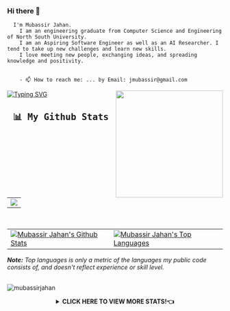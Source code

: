 ### Hi there 👋 
      I'm Mubassir Jahan.
		I am an engineering graduate from Computer Science and Engineering of North South University. 
		I am an Aspiring Software Engineer as well as an AI Researcher. I tend to take up new challenges and learn new skills.
		I love meeting new people, exchanging ideas, and spreading knowledge and positivity.


        - 📫 How to reach me: ... by Email: jmubassir@gmail.com
        
<!--
**mubassirjahan/mubassirjahan** is a ✨ _special_ ✨ repository because its `README.md` (this file) appears on your GitHub profile.

Here are some ideas to get you started:

- 🔭 I’m currently working on ...
- 🌱 I’m currently learning ...
- 👯 I’m looking to collaborate on ...
- 🤔 I’m looking for help with ...
- 💬 Ask me about ...
- 📫 How to reach me: ...
- 😄 Pronouns: ...
- ⚡ Fun fact: ...
-->
<!--
### 👋 Hi nice to see you 😊

- 🔭 I’m currently working on web devepment with django
- 🌱 I’m currently learning python and lot of things. I believe that everyday is a learning opportunity.
- 👯 I’m currently open for work and employment opportunities (remote)
- 🤔 I’m looking for help for python programming
- 💬 Ask me about any tech related stuff
- 📫 I am just one mail away - [   ]
- 😄 Pronouns: He/His & Happy
- ⚡ Fun fact: I love to travel, share idea and cook
- 🔧 Tools - VSCode, PyCharm, Docker on Lenevo 10th Gen i5 and Windows 10 64bit.

-->
<!--
## 💻 Tech Stack
![HTML5](https://img.shields.io/badge/html5-%23E34F26.svg?style=for-the-badge&logo=html5&logoColor=white)
![CSS3](https://img.shields.io/badge/css3-%231572B6.svg?style=for-the-badge&logo=css3&logoColor=white)
![Bootstrap](https://img.shields.io/badge/bootstrap-%23563D7C.svg?style=for-the-badge&logo=bootstrap&logoColor=white)
![TailwindCSS](https://img.shields.io/badge/tailwindcss-%2338B2AC.svg?style=for-the-badge&logo=tailwind-css&logoColor=white)
![SASS](https://img.shields.io/badge/SASS-hotpink.svg?style=for-the-badge&logo=SASS&logoColor=white)
![Django](https://img.shields.io/badge/django-%23092E20.svg?style=for-the-badge&logo=django&logoColor=white) 
![DjangoREST](https://img.shields.io/badge/DJANGO-REST-ff1709?style=for-the-badge&logo=django&logoColor=white&color=ff1709&labelColor=gray) 
![Next JS](https://img.shields.io/badge/Next-black?style=for-the-badge&logo=next.js&logoColor=white)
![LaTeX](https://img.shields.io/badge/latex-%23008080.svg?style=for-the-badge&logo=latex&logoColor=white)
![Canva](https://img.shields.io/badge/Canva-%2300C4CC.svg?style=for-the-badge&logo=Canva&logoColor=white)

-->
<img align='right' src="https://media.giphy.com/media/l0HlTy9x8FZo0XO1i/giphy.gif" width="250">
<!--
<h2>🏆 Github Profile Trophy</h2>
<img width=800 src="https://github-profile-trophy.vercel.app/?username=mushfiqur-rahman&column=9&theme=blueberry&no-frame=true"/>
-->

<!--
## 📟 GitHub Stats
<p align="left">
	<img width="49%" src="https://github-readme-stats.vercel.app/api?username=mushfiqur-rahman&show_icons=true&theme=blueberry" />
	<img width="49%" src="https://github-readme-streak-stats.herokuapp.com/?user=mushfiqur-rahman&theme=blueberry" />
</p>


![Top Langs](https://github-readme-stats.vercel.app/api/top-langs/?username=mushfiqur-rahman&layout=compact)
-->




<!--
<p align="center"> 
        <a href="https://twitter.com/mubassirjahan" target="blank">
                <img
                src="https://img.shields.io/twitter/follow/mubassirjahan?logo=twitter&style=for-the-badge"
                alt="mubassirjahan" />
        </a>
        <img src ="https://gpvc.arturio.dev/mubassirjahan" style="height: 28px">
</p>


-->
<!--

https://cdn.dribbble.com/users/2514124/screenshots/5474610/crypto6_3.gif
<img align="right" alt="Coding" width="400" src="https://cdn.dribbble.com/users/2514124/screenshots/5439070/media/03c817d98ada6ce36ce4b8a2b73f8705.gif">

<img align="right" alt="Coding" width="400" src="https://cdn.dribbble.com/users/2514124/screenshots/5474610/crypto6_3.gif">
-->
<!--
<h2>GitHub Stats</h2>
<p><img src="https://github-readme-stats.vercel.app/api?username=mubassirjahan&amp;show_icons=true" alt="GitHub Stats"></p>
<br>
-->
<!--
[![Typing SVG](https://readme-typing-svg.herokuapp.com?multiline=true&width=500&lines=Trying+to+be+an+Expert+Software+Developer.++++++++++)](https://git.io/typing-svg)
-->

[![Typing SVG](https://readme-typing-svg.herokuapp.com?multiline=true&width=500&lines=Nothing+is+impossible+for+those+who+will+try.++++++++++&&width=500)](https://git.io/typing-svg)
<!--
<h2>GitHub Stats</h2>
<a href=""> <img align="center" src="https://github-readme-stats-sigma-five.vercel.app/api/top-langs/?username=mubassirjahan&theme=react&line_height=40&hide=css"/> </a>
<be> -->


<!-- ALWAYS USE THIS ONE BECAUSE THIS IS THE BEST DESIGN I'VE EVER SEEN  SO SHOW UP YOUR BEST --------------------------------STARTS FROM HERE---->







  
<samp>
    <h2 align="center"> 📊 My Github Stats </h2>
</samp>
<p align="center">
    <table align="center">
        <tr>
            <td>
                <a href="https://git.io/streak-stats">
        <img src="https://streak-stats.demolab.com?user=mubassirjahan&theme=react&hide_border=true"></a>
            </td>
        </tr>
   </table>
</p>


<br/>
<table>
    <tr>
        <td>
            <a href="https://github.com/anuraghazra/github-readme-stats"><img alt="Mubassir Jahan's Github Stats" src="https://github-readme-stats.vercel.app/api?username=mubassirjahan&show_icons=true&count_private=true&theme=react&hide_border=true&bg_color=0D1117" />
            </a>
        </td>
        <td>
            <a href="https://github.com/anuraghazra/github-readme-stats"><img alt="Mubassir Jahan's Top Languages" src="https://github-readme-stats.vercel.app/api/top-langs/?username=mubassirjahan&langs_count=8.0&layout=compact&theme=react&hide_border=true&bg_color=0D1117" />
            </a>
        </td>
    </tr>
</table>
<em><b>Note:</b> Top languages is only a metric of the languages my public code consists of, and doesn't reflect experience or skill level.</em>
<br/>
<br/>













<!-- ALWAYS USE THIS ONE BECAUSE THIS IS THE BEST DESIGN I'VE EVER SEEN  SO SHOW UP YOUR BEST --------------------------------ENDS HERE---->


<!-- Best STATES--------------->

<!--
	Dhan
 <p align="center">
<a href="https://github.com/DenverCoder1/readme-typing-svg">
<img src="https://readme-typing-svg.herokuapp.com?lines=Aspiring+Software+Engineer;Open+Source+Contributor;Problem+Solver;Content+Creator;Tech+Enthusiast&center=true&width=500&height=50">
</a>
</p>

-->

<!--
<p><img align="center" src="https://github-readme-stats.vercel.app/api/top-langs?username=mubassirjahan&show_icons=true&locale=en&layout=compact" alt="mubassirjahan" /></p>
<p align="left"> <img src="https://komarev.com/ghpvc/?username=mubassirjahan&label=Profile%20views&color=0e75b6&style=flat" alt="mubassirjahan" /> </p>
-->

<!--
[![GitHub Streak](https://streak-stats.demolab.com/?user=mubassirjahan)](https://git.io/streak-stats)
-->

<!--
[![GitHub Streak](https://streak-stats.demolab.com?user=Denvercoder1&theme=rose-pine&hide_border=true)](https://git.io/streak-stats)
-->
<!--
<a href=""> <img align="center" src="https://github-readme-stats-sigma-five.vercel.app/api/top-langs/?username=mubassirjahan&theme=react&line_height=40&hide=css"/> </a>
-->
<!--     the old one -->
<!--
[![GitHub Streak](https://streak-stats.demolab.com?user=mubassirjahan&theme=rose-pine&hide_border=true)](https://git.io/streak-stats)
-->



<p align="left"> <img src="https://komarev.com/ghpvc/?username=mubassirjahan&label=Profile%20views&color=0e75b6&style=flat" alt="mubassirjahan" /> </p>




<details>
    <summary align="center"><b>CLICK HERE TO VIEW MORE STATS!👈</b></summary>


<samp>
    <h2 align="center"> 🚀 Languages and Tools</h2>
</samp>
  
<p align="center"> 
    <a href="https://www.w3schools.com/CPP/" target="_blank"> <img src="https://img.icons8.com/color/48/000000/c-plus-plus-logo.png" title="C++"/> </a>
    <a href="https://developer.mozilla.org/en-US/docs/Web/JavaScript" target="_blank"> <img src="https://img.icons8.com/color/48/000000/javascript.png" title="JavaScript"/> </a>
    <a href="https://www.programiz.com/python-programming" target="_blank"> <img src="https://img.icons8.com/color/48/000000/python.png" title="Python"/> </a>
    <a href="https://flutter.dev/" target="_blank"> <img src="https://img.icons8.com/color/48/000000/flask.png" title="Flask"/> </a> 
    <a href="https://flutter.dev/" target="_blank"> <img src="https://img.icons8.com/color/48/000000/django.png" title="Django"/> </a> 
    <a href="https://www.w3.org/html/" target="_blank"> <img src="https://img.icons8.com/color/48/000000/html-5.png" title="HTML"/> </a> 
    <a href="https://www.w3schools.com/css/" target="_blank"> <img src="https://img.icons8.com/color/48/000000/css3.png" title="CSS"/> </a> 
    <a href="https://www.w3schools.com/bootstrap/" target="_blank"> <img src="https://img.icons8.com/color/48/000000/bootstrap.png" title="Bootstrap"/> </a> 
    <a href="https://www.w3schools.com/mysql/" target="_blank"> <img src="https://img.icons8.com/color/48/000000/mysql-logo.png" title="MySQL"/> </a> 
    <a href="https://www.w3schools.com/css/" target="_blank"> <img src="https://cdn.icon-icons.com/icons2/2699/PNG/96/pytorch_logo_icon_169823.png" title="PyTorch"/> </a> 
    <a href="https://www.w3schools.com/css/" target="_blank"> <img src="https://img.icons8.com/color/48/000000/git.png" title="Git"/> </a> 
    <a href="https://www.w3schools.com/css/" target="_blank"> <img src="https://img.icons8.com/color/48/000000/ubuntu.png" title="Ubuntu"/> </a> 
</p>

<br/>

<a href="https://github.com/ashutosh00710/github-readme-activity-graph"><img title="Daily Contribution Frequency of Last 31 Days" alt="Mubassir Jahan's Activity Graph" src="https://github-readme-activity-graph.vercel.app/graph?username=mubassirjahan&bg_color=0D1117&color=5BCDEC&line=5BCDEC&point=FFFFFF&hide_border=true" /></a>
<br/>
<br/>

<p align="center">
<a href="https://github.com/DenverCoder1/readme-typing-svg">
<img src="https://readme-typing-svg.herokuapp.com?lines=Don't+Judge+a+book+by+it's+cover;Similarly+Never+Judge+a+person+based+on+his+Github+profile&center=true&width=900&height=50">
</a>
</p>

![Profile views](https://profile-counter.glitch.me/mubassirjahan/count.svg)
